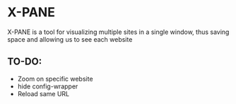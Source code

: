 # X-PANE

X-PANE is a tool for visualizing multiple sites in a single window, thus saving space and allowing us to see each website

## TO-DO: 
 - Zoom on specific website
 - hide config-wrapper
 - Reload same URL
